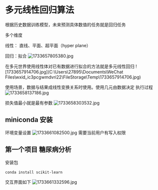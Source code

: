 # 多元线性回归算法
根据历史数据训练模型，未来预测具体数值的任务就是回归任务

多个维度

线性： 直线、平面、超平面（hyper plane）

回归：拟合
![1733657805380.jpg](..\..\resource\screenshot\1733657805380.jpg)

在多元世界使用线性体对已有数据进行拟合的方法就是多元线性回归
![1733657914706.jpg](C:\Users\27895\Documents\WeChat Files\wxid_ic3pcgwmdvri22\FileStorage\Temp\1733657914706.jpg)

使用场景，数据与结果成线性变换关系时使用。使用几元由数据决定
执行过程
![1733658137186.jpg](..\..\resource\screenshot\1733658137186.jpg)

损失值最小就是最有参数
![1733658303532.jpg](..\..\resource\screenshot\1733658303532.jpg)

## miniconda 安装
环境变量设置
![1733661082500.jpg](..\..\resource\screenshot\1733661082500.jpg)
需要当前用户有写入权限

## 第一个项目 糖尿病分析
安装包
~~~powershell
conda install scikit-learn
~~~
交互界面如下
![1733661332596.jpg](..\..\resource\screenshot\1733661332596.jpg)
